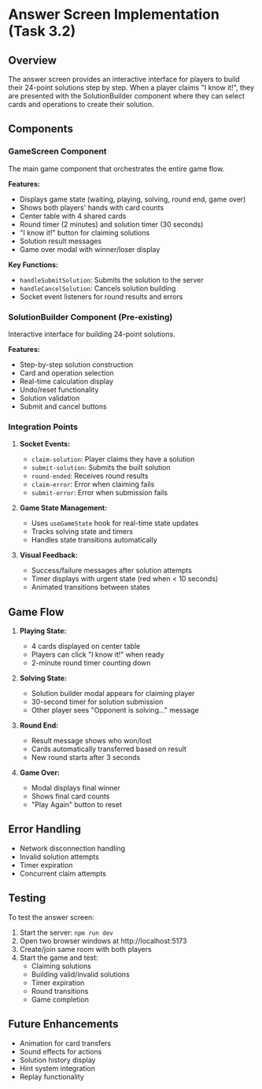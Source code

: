 # Answer Screen Implementation (Task 3.2)

## Overview
The answer screen provides an interactive interface for players to build their 24-point solutions step by step. When a player claims "I know it!", they are presented with the SolutionBuilder component where they can select cards and operations to create their solution.

## Components

### GameScreen Component
The main game component that orchestrates the entire game flow.

**Features:**
- Displays game state (waiting, playing, solving, round end, game over)
- Shows both players' hands with card counts
- Center table with 4 shared cards
- Round timer (2 minutes) and solution timer (30 seconds)
- "I know it!" button for claiming solutions
- Solution result messages
- Game over modal with winner/loser display

**Key Functions:**
- `handleSubmitSolution`: Submits the solution to the server
- `handleCancelSolution`: Cancels solution building
- Socket event listeners for round results and errors

### SolutionBuilder Component (Pre-existing)
Interactive interface for building 24-point solutions.

**Features:**
- Step-by-step solution construction
- Card and operation selection
- Real-time calculation display
- Undo/reset functionality
- Solution validation
- Submit and cancel buttons

### Integration Points

1. **Socket Events:**
   - `claim-solution`: Player claims they have a solution
   - `submit-solution`: Submits the built solution
   - `round-ended`: Receives round results
   - `claim-error`: Error when claiming fails
   - `submit-error`: Error when submission fails

2. **Game State Management:**
   - Uses `useGameState` hook for real-time state updates
   - Tracks solving state and timers
   - Handles state transitions automatically

3. **Visual Feedback:**
   - Success/failure messages after solution attempts
   - Timer displays with urgent state (red when < 10 seconds)
   - Animated transitions between states

## Game Flow

1. **Playing State:**
   - 4 cards displayed on center table
   - Players can click "I know it!" when ready
   - 2-minute round timer counting down

2. **Solving State:**
   - Solution builder modal appears for claiming player
   - 30-second timer for solution submission
   - Other player sees "Opponent is solving..." message

3. **Round End:**
   - Result message shows who won/lost
   - Cards automatically transferred based on result
   - New round starts after 3 seconds

4. **Game Over:**
   - Modal displays final winner
   - Shows final card counts
   - "Play Again" button to reset

## Error Handling

- Network disconnection handling
- Invalid solution attempts
- Timer expiration
- Concurrent claim attempts

## Testing

To test the answer screen:
1. Start the server: `npm run dev`
2. Open two browser windows at http://localhost:5173
3. Create/join same room with both players
4. Start the game and test:
   - Claiming solutions
   - Building valid/invalid solutions
   - Timer expiration
   - Round transitions
   - Game completion

## Future Enhancements

- Animation for card transfers
- Sound effects for actions
- Solution history display
- Hint system integration
- Replay functionality